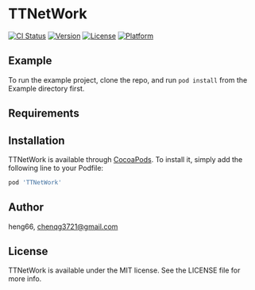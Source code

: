 # TTNetWork

[![CI Status](https://img.shields.io/travis/heng66/TTNetWork.svg?style=flat)](https://travis-ci.org/heng66/TTNetWork)
[![Version](https://img.shields.io/cocoapods/v/TTNetWork.svg?style=flat)](https://cocoapods.org/pods/TTNetWork)
[![License](https://img.shields.io/cocoapods/l/TTNetWork.svg?style=flat)](https://cocoapods.org/pods/TTNetWork)
[![Platform](https://img.shields.io/cocoapods/p/TTNetWork.svg?style=flat)](https://cocoapods.org/pods/TTNetWork)

## Example

To run the example project, clone the repo, and run `pod install` from the Example directory first.

## Requirements

## Installation

TTNetWork is available through [CocoaPods](https://cocoapods.org). To install
it, simply add the following line to your Podfile:

```ruby
pod 'TTNetWork'
```

## Author

heng66, chenqg3721@gmail.com

## License

TTNetWork is available under the MIT license. See the LICENSE file for more info.
